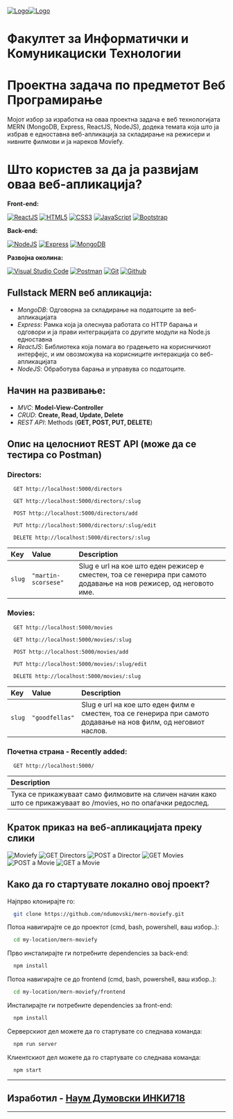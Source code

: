 [![Logo](/img/uklo-logo.png)](https://uklo.edu.mk/)[![Logo](/img/fict-logo.png)](https://fikt.uklo.edu.mk/) 
# **Факултет за Информатички и Комуникациски Технологии**


# Проектна задача по предметот Веб Програмирање
Мојот избор за изработка на оваа проектна задача е веб технологијата MERN (MongoDB, Express, ReactJS, NodeJS), додека темата која што ја избрав е едноставна веб-апликација за складирање на режисери и нивните филмови и ја нареков Moviefy.

# Што користев за да ја развијам оваа веб-апликација?

**Front-end:**

[![ReactJS](https://img.shields.io/badge/React-20232A?style=for-the-badge&logo=react&logoColor=61DAFB)](https://www.npmjs.com/package/react)
[![HTML5](https://img.shields.io/badge/HTML5-E34F26?style=for-the-badge&logo=html5&logoColor=white)](https://www.w3schools.com/html/)
[![CSS3](https://img.shields.io/badge/CSS3-1572B6?style=for-the-badge&logo=css3&logoColor=white)](https://www.w3schools.com/css/)
[![JavaScript](https://img.shields.io/badge/JavaScript-323330?style=for-the-badge&logo=javascript&logoColor=F7DF1E)](https://www.w3schools.com/js/)
[![Bootstrap](https://img.shields.io/badge/Bootstrap-563D7C?style=for-the-badge&logo=bootstrap&logoColor=white)](https://blog.getbootstrap.com/2022/11/22/bootstrap-5-2-3/)

**Back-end:**

[![NodeJS](https://img.shields.io/badge/Node.js-43853D?style=for-the-badge&logo=node.js&logoColor=white)](https://nodejs.org/en)
[![Express](https://img.shields.io/badge/Express.js-404D59?style=for-the-badge)](https://www.npmjs.com/package/express)
[![MongoDB](https://img.shields.io/badge/MongoDB-4EA94B?style=for-the-badge&logo=mongodb&logoColor=white)](https://www.mongodb.com/)

**Развојна околина:**

[![Visual Studio Code](https://img.shields.io/badge/Visual_Studio_Code-0078D4?style=for-the-badge&logo=visual%20studio%20code&logoColor=white)](https://code.visualstudio.com/)
[![Postman](https://img.shields.io/badge/Postman-100000?style=for-the-badge&logo=Postman&logoColor=white&labelColor=D04C0A&color=D04C0A)](https://www.postman.com/)
[![Git](https://img.shields.io/badge/GIT-E44C30?style=for-the-badge&logo=git&logoColor=white)](https://git-scm.com/)
[![Github](https://img.shields.io/badge/Github-100000?style=for-the-badge&logo=Github&logoColor=white&labelColor=black&color=black)](https://github.com/)

## Fullstack MERN веб апликација:

- *MongoDB*: Одговорна за складирање на податоците за веб-апликацијата
- *Express*: Рамка која ја олеснува работата со HTTP барања и одговори и ја прави интеграцијата со другите модули на Node.js едноставна
- *ReactJS*: Библиотека која помага во градењето на корисничкиот интерфејс, и им овозможува на корисниците интеракција со веб-апликацијата
- *NodeJS*: Обработува барања и управува со податоците.

## Начин на развивање:

- *MVC*: **Model-View-Controller**
- *CRUD*: **Create, Read, Update, Delete**
- *REST API*: Methods (**GET, POST, PUT, DELETE**)

## Опис на целосниот REST API (може да се тестира со Postman)

### Directors:

```http
  GET http://localhost:5000/directors
```
```http
  GET http://localhost:5000/directors/:slug
```
```http
  POST http://localhost:5000/directors/add
```
```http
  PUT http://localhost:5000/directors/:slug/edit
```
```http
  DELETE http://localhost:5000/directors/:slug
```

|    Кey    |   Value  | Description                |
| :-------- | :------- | :------------------------- |
| `slug` | `"martin-scorsese"` | Slug е url на кое што еден режисер е сместен, тоа се генерира при самото додавање на нов режисер, од неговото име. |

### Movies:

```http
  GET http://localhost:5000/movies
```
```http
  GET http://localhost:5000/movies/:slug
```
```http
  POST http://localhost:5000/movies/add
```
```http
  PUT http://localhost:5000/movies/:slug/edit
```
```http
  DELETE http://localhost:5000/movies/:slug
```

|    Key   |   Value  | Description                |
| :-------- | :------- | :------------------------- |
| `slug` | `"goodfellas"` | Slug е url на кое што едeн филм е сместен, тоа се генерира при самото додавање на нов филм, од неговиот наслов. |

### Почетна страна  -  Recently added:

```http
  GET http://localhost:5000/
```
| Description                |
| :------------------------- |
| Тука се прикажуваат само филмовите на сличен начин како што се прикажуваат во /movies, но по опаѓачки редослед. |


## Краток приказ на веб-апликацијата преку слики

![Moviefy](/img/screenshots/home.png)
![GET Directors](/img/screenshots/directors.png)
![POST a Director](/img/screenshots/post-director.png)
![GET Movies](/img/screenshots/movies.png)
![POST a Movie](/img/screenshots/post-movie.png)
![GET a Movie](/img/screenshots/show-movie.png)

## Како да го стартувате локално овој проект?

Најпрво клонирајте го:

```bash
  git clone https://github.com/ndumovski/mern-moviefy.git
```

Потоа навигирајте се до проектот (cmd, bash, powershell, ваш избор..):

```bash
  cd my-location/mern-moviefy
```

Прво инсталирајте ги потребните dependencies за back-end:

```bash
  npm install
```
Потоа навигирајте се до frontend (cmd, bash, powershell, ваш избор..):

```bash
  cd my-location/mern-moviefy/frontend
```
Инсталирајте ги потребните dependencies за front-end:

```bash
  npm install
```

Серверскиот дел можете да го стартувате со следнава команда:

```bash
  npm run server
```

Клиентскиот дел можете да го стартувате со следнава команда:

```bash
  npm start
```
- - -
## Изработил - [Наум Думовски ИНКИ718](https://www.w3profile.com/INKI718)
- - -


























